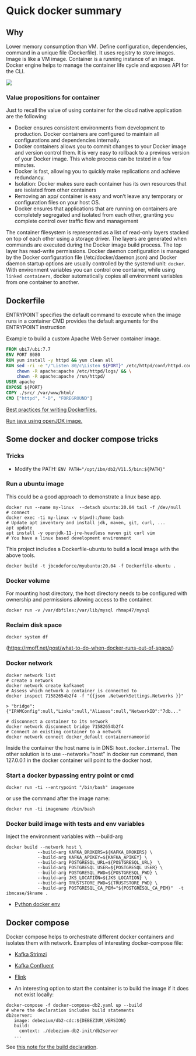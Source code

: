 # Quick docker summary

## Why

Lower memory consumption than VM. Define configuration, dependencies, command in a unique file (Dockerfile). It uses registry to store images. 
Image is like a VM image. Container is a running instance of an image. Docker engine helps to manage the  container life cycle and 
exposes API for the CLI.

![](./images/docker.png)

### Value propositions for container

Just to recall the value of using container for the cloud native application are the following:

* Docker ensures consistent environments from development to production. Docker containers are configured to maintain all configurations and dependencies internally.
* Docker containers allows you to commit changes to your Docker image and version control them. It is very easy to rollback to a previous version of your Docker image. This whole process can be tested in a few minutes.
* Docker is fast, allowing you to quickly make replications and achieve redundancy.
* Isolation: Docker makes sure each container has its own resources that are isolated from other containers
* Removing an app/ container is easy and won’t leave any temporary or configuration files on your host OS.
* Docker ensures that applications that are running on containers are completely segregated and isolated from each other, granting you complete control over traffic flow and management

The container filesystem is represented as a list of read-only layers stacked on top of each other using a storage driver. The layers are generated when commands are executed during the Docker image build process. The top layer has read-write permissions.
Docker daemon configuration is managed by the Docker configuration file (/etc/docker/daemon.json) and Docker daemon startup options are usually controlled by the systemd unit: `docker`.
With environment variables you can control one container, while using `linked containers`, docker automatically copies all environment variables from one container to another.

## Dockerfile

ENTRYPOINT specifies the default command to execute when the image runs in a container
CMD provides the default arguments for the ENTRYPOINT instruction

Example to build a custom Apache Web Server container image.

```dockerfile
FROM ubi7/ubi:7.7
ENV PORT 8080
RUN yum install -y httpd && yum clean all
RUN sed -ri -e "/^Listen 80/c\Listen ${PORT}" /etc/httpd/conf/httpd.conf && \
    chown -R apache:apache /etc/httpd/logs/ && \
    chown -R apache:apache /run/httpd/
USER apache
EXPOSE ${PORT}
COPY ./src/ /var/www/html/
CMD ["httpd", "-D", "FOREGROUND"]
```

[Best practices for writing Dockerfiles.](https://docs.docker.com/develop/develop-images/dockerfile_best-practices/)

[Run java using openJDK image.](https://hub.docker.com/_/openjdk)


## Some docker and docker compose tricks

### Tricks

* Modify the PATH:  `ENV PATH="/opt/ibm/db2/V11.5/bin:${PATH}"`

### Run a ubuntu image

This could be a good approach to demonstrate a linux base app.

```shell
docker run --name my-linux  --detach ubuntu:20.04 tail -f /dev/null
# connect
docker exec -ti my-linux -v $(pwd):/home bash
# Update apt inventory and install jdk, maven, git, curl, ... 
apt update
apt install -y openjdk-11-jre-headless maven git curl vim
# You have a linux based development environment
```

This project includes a Dockerfile-ubuntu to build a local image with the above tools.

```shell
docker build -t jbcodeforce/myubuntu:20.04 -f Dockerfile-ubuntu .
```

### Docker volume

For mounting host directory, the host directory needs to be configured with ownership and permissions allowing access to the container.

```shell
docker run -v /var/dbfiles:/var/lib/mysql rhmap47/mysql
```

### Reclaim disk space

```shell
docker system df
```

(https://rmoff.net/post/what-to-do-when-docker-runs-out-of-space/)

### Docker network

```shell
docker network list
# create a network
docker network create kafkanet
# Assess which network a container is connected to
docker inspect 71582654b2f4 -f "{{json .NetworkSettings.Networks }}"

> "bridge":{"IPAMConfig":null,"Links":null,"Aliases":null,"NetworkID":"7db..."

# disconnect a container to its network
docker network disconnect bridge 71582654b2f4
# Connect an existing container to a network
docker network connect docker_default containernameorid
```

Inside the container the host name is in DNS: `host.docker.internal`. 
The other solution is to use --network="host" in docker run command, then 127.0.0.1 in the docker container will point to the docker host.

### Start a docker bypassing entry point or cmd

```shell
docker run -ti --entrypoint "/bin/bash" imagename
```

or use the command after the image name:

```shell
docker run -ti imagename /bin/bash 
```

### Docker build image with tests and env variables

Inject the environment variables with --build-arg

```shell
docker build --network host \
            --build-arg KAFKA_BROKERS=${KAFKA_BROKERS} \
            --build-arg KAFKA_APIKEY=${KAFKA_APIKEY} \
            --build-arg POSTGRESQL_URL=${POSTGRESQL_URL}  \
            --build-arg POSTGRESQL_USER=${POSTGRESQL_USER} \
            --build-arg POSTGRESQL_PWD=${POSTGRESQL_PWD} \
            --build-arg JKS_LOCATION=${JKS_LOCATION} \
            --build-arg TRUSTSTORE_PWD=${TRUSTSTORE_PWD} \
            --build-arg POSTGRESQL_CA_PEM="${POSTGRESQL_CA_PEM}"  -t ibmcase/$kname .

```

* [Python docker env](https://github.com/jbcodeforce/python-code/blob/master/DockerfileForEnv)

## Docker compose

Docker compose helps to orchestrate different docker containers and isolates them with network. 
Examples of interesting docker-compose file:

* [Kafka Strimzi](https://github.com/jbcodeforce/kafka-studies/blob/master/docker-compose.yml)
* [Kafka Confluent]()
* [Flink](https://github.com/jbcodeforce/flink-studies/blob/master/docker-compose.yaml)

* An interesting option to start the container is to build the image if it does not exist locally:

 ```shell
 docker-compose -f docker-compose-db2.yaml up --build
# where the declaration includes build statements
db2server:
    image: debezium/db2-cdc:${DEBEZIUM_VERSION}
    build:
      context: ./debezium-db2-init/db2server
    ...
 ```

 See [this note for the build declaration](https://docs.docker.com/compose/compose-file/#build).
